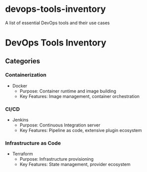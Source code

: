 # devops-tools-inventory
A list of essential DevOps tools and their use cases

# DevOps Tools Inventory

## Categories
### Containerization
- Docker
  - Purpose: Container runtime and image building
  - Key Features: Image management, container orchestration

### CI/CD
- Jenkins
  - Purpose: Continuous Integration server
  - Key Features: Pipeline as code, extensive plugin ecosystem

### Infrastructure as Code
- Terraform
  - Purpose: Infrastructure provisioning
  - Key Features: State management, provider ecosystem